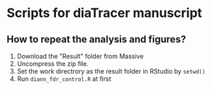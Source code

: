 # Scripts for diaTracer manuscript

## How to repeat the analysis and figures?
1. Download the "Result" folder from Massive
2. Uncompress the zip file.
3. Set the work directrory as the result folder in RStudio by `setwd()`
4. Run `diann_fdr_control.R` at first
